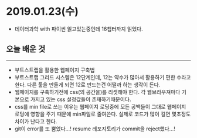 # 2019.01.23(수)

- 데이터과학 with 파이썬 읽고있는중인데 16챕터까지 읽었다.

  

## 오늘 배운 것

---

- 부트스트랩을 활용한 웹페이지 구축법
- 부트스트랩 그리드 시스템은 12단계인데, 12는 약수가 많아서 활용하기 편한 수라고 한다. 다른 툴을 만들게 되면 12로 만드는건 어떨까 하는 생각이 든다.
- 웹페이지를 구축하기전에 css(의 공간을)를 리셋해야 한다. 각 웹브라우져마다 기본으로 가지고 있는 css 설정값들이 존재하기때문이다.
- css를 min file로 쓰는 이유는 웹페이지 로딩중에 모든 공백들이 그대로 웹페이지 로딩에 영향을 주기 때문에 min파일로 줄여쓴다. 실제로 코드가 많이 길면 몇초정도 차이가 난다고 한다.
- git이 error를 또 뿜었다...! resume 레포지토리가 commit을 reject했다...!